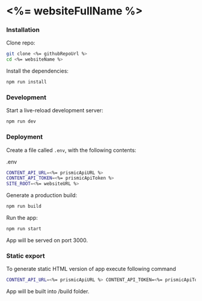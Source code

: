 # <%= websiteFullName %>

### Installation

Clone repo:

```sh
git clone <%= githubRepoUrl %>
cd <%= websiteName %>
```

Install the dependencies:

```sh
npm run install
```


### Development

Start a live-reload development server:

```sh
npm run dev
```


### Deployment

Create a file called `.env`, with the following contents:

.env

```sh
CONTENT_API_URL=<%= prismicApiURL %>
CONTENT_API_TOKEN=<%= prismicApiToken %>
SITE_ROOT=<%= websiteURL %>
``` 

Generate a production build:

```sh
npm run build
```

Run the app:

```sh
npm run start
```

App will be served on port 3000.

### Static export

To generate static HTML version of app execute following command

```sh
CONTENT_API_URL=<%= prismicApiURL %> CONTENT_API_TOKEN=<%= prismicApiToken %> SITE_ROOT=<%= websiteURL %> EXPORT=true npm run export
```

App will be built into /build folder.


